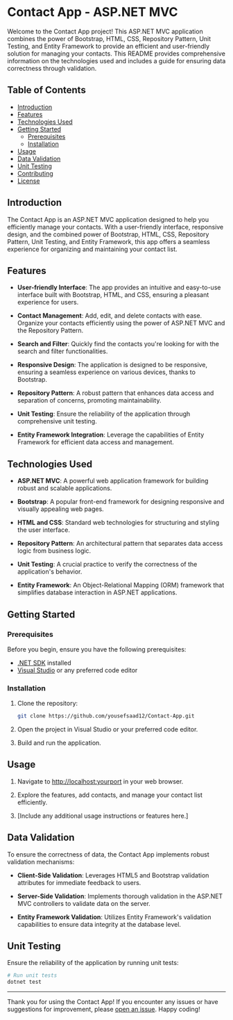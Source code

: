 # Contact App - ASP.NET MVC

Welcome to the Contact App project! This ASP.NET MVC application combines the power of Bootstrap, HTML, CSS, Repository Pattern, Unit Testing, and Entity Framework to provide an efficient and user-friendly solution for managing your contacts. This README provides comprehensive information on the technologies used and includes a guide for ensuring data correctness through validation.

## Table of Contents

- [Introduction](#introduction)
- [Features](#features)
- [Technologies Used](#technologies-used)
- [Getting Started](#getting-started)
  - [Prerequisites](#prerequisites)
  - [Installation](#installation)
- [Usage](#usage)
- [Data Validation](#data-validation)
- [Unit Testing](#unit-testing)
- [Contributing](#contributing)
- [License](#license)

## Introduction

The Contact App is an ASP.NET MVC application designed to help you efficiently manage your contacts. With a user-friendly interface, responsive design, and the combined power of Bootstrap, HTML, CSS, Repository Pattern, Unit Testing, and Entity Framework, this app offers a seamless experience for organizing and maintaining your contact list.

## Features

- **User-friendly Interface**: The app provides an intuitive and easy-to-use interface built with Bootstrap, HTML, and CSS, ensuring a pleasant experience for users.

- **Contact Management**: Add, edit, and delete contacts with ease. Organize your contacts efficiently using the power of ASP.NET MVC and the Repository Pattern.

- **Search and Filter**: Quickly find the contacts you're looking for with the search and filter functionalities.

- **Responsive Design**: The application is designed to be responsive, ensuring a seamless experience on various devices, thanks to Bootstrap.

- **Repository Pattern**: A robust pattern that enhances data access and separation of concerns, promoting maintainability.

- **Unit Testing**: Ensure the reliability of the application through comprehensive unit testing.

- **Entity Framework Integration**: Leverage the capabilities of Entity Framework for efficient data access and management.

## Technologies Used

- **ASP.NET MVC**: A powerful web application framework for building robust and scalable applications.

- **Bootstrap**: A popular front-end framework for designing responsive and visually appealing web pages.

- **HTML and CSS**: Standard web technologies for structuring and styling the user interface.

- **Repository Pattern**: An architectural pattern that separates data access logic from business logic.

- **Unit Testing**: A crucial practice to verify the correctness of the application's behavior.

- **Entity Framework**: An Object-Relational Mapping (ORM) framework that simplifies database interaction in ASP.NET applications.

## Getting Started

### Prerequisites

Before you begin, ensure you have the following prerequisites:

- [.NET SDK](https://dotnet.microsoft.com/download) installed
- [Visual Studio](https://visualstudio.microsoft.com/) or any preferred code editor

### Installation

1. Clone the repository:

   ```bash
   git clone https://github.com/yousefsaad12/Contact-App.git
   ```

2. Open the project in Visual Studio or your preferred code editor.

3. Build and run the application.

## Usage

1. Navigate to [http://localhost:yourport](http://localhost:yourport) in your web browser.

2. Explore the features, add contacts, and manage your contact list efficiently.

3. [Include any additional usage instructions or features here.]

## Data Validation

To ensure the correctness of data, the Contact App implements robust validation mechanisms:

- **Client-Side Validation**: Leverages HTML5 and Bootstrap validation attributes for immediate feedback to users.

- **Server-Side Validation**: Implements thorough validation in the ASP.NET MVC controllers to validate data on the server.

- **Entity Framework Validation**: Utilizes Entity Framework's validation capabilities to ensure data integrity at the database level.

## Unit Testing

Ensure the reliability of the application by running unit tests:

```bash
# Run unit tests
dotnet test
```




---

Thank you for using the Contact App! If you encounter any issues or have suggestions for improvement, please [open an issue](https://github.com/yousefsaad12/Contact-App/issues). Happy coding! 

